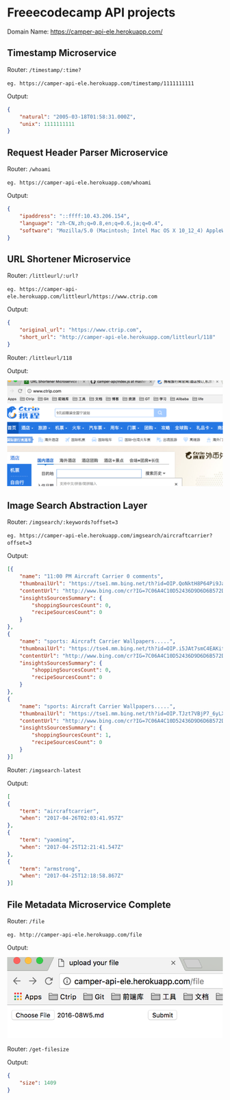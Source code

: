 # Freeecodecamp API projects
Domain Name: https://camper-api-ele.herokuapp.com/

## Timestamp Microservice

Router: `/timestamp/:time?`

`eg. https://camper-api-ele.herokuapp.com/timestamp/1111111111`

Output:

``` json
{
	"natural": "2005-03-18T01:58:31.000Z",
	"unix": 1111111111
}

```

## Request Header Parser Microservice

Router: `/whoami`

`eg. https://camper-api-ele.herokuapp.com/whoami`

Output:

``` json
{
	"ipaddress": "::ffff:10.43.206.154",
	"language": "zh-CN,zh;q=0.8,en;q=0.6,ja;q=0.4",
	"software": "Mozilla/5.0 (Macintosh; Intel Mac OS X 10_12_4) AppleWebKit/537.36 (KHTML, like Gecko) Chrome/57.0.2987.133 Safari/537.36"
}

```

## URL Shortener Microservice

Router: `/littleurl/:url?`

`eg. https://camper-api-ele.herokuapp.com/littleurl/https://www.ctrip.com`

Output:

``` json
{
	"original_url": "https://www.ctrip.com",
	"short_url": "http://camper-api-ele.herokuapp.com/littleurl/118"
}

```

Router: `/littleurl/118`

Output:

![](https://raw.githubusercontent.com/elevenBeans/camper-api/master/img/ShortURLResult.png)

## Image Search Abstraction Layer

Router: `/imgsearch/:keywords?offset=3`

`eg. https://camper-api-ele.herokuapp.com/imgsearch/aircraftcarrier?offset=3`

Output:

``` json
[{
	"name": "11:00 PM Aircraft Carrier 0 comments",
	"thumbnailUrl": "https://tse1.mm.bing.net/th?id=OIP.QoNktH8P64Pi9JaoCs7-bwEsDh&pid=Api",
	"contentUrl": "http://www.bing.com/cr?IG=7C06A4C10D52436D9D6D6B572D29EB4B&CID=3E185003F45B61DE2BE85A73F5CB6096&rd=1&h=ipRnDzMt5n0nQslayF7VCE5LnHqMoPq_lo0m8zigaEk&v=1&r=http%3a%2f%2f2.bp.blogspot.com%2f_uA2BDYzq_0c%2fTKy118Pk9hI%2fAAAAAAAABTU%2fQKBcqtT3qsc%2fs1600%2f1535lyq.jpg&p=DevEx,5008.1",
	"insightsSourcesSummary": {
		"shoppingSourcesCount": 0,
		"recipeSourcesCount": 0
	}
},
{
	"name": "sports: Aircraft Carrier Wallpapers.....",
	"thumbnailUrl": "https://tse4.mm.bing.net/th?id=OIP.i5JAt7smC4EAKit8D5DOoAEsDh&pid=Api",
	"contentUrl": "http://www.bing.com/cr?IG=7C06A4C10D52436D9D6D6B572D29EB4B&CID=3E185003F45B61DE2BE85A73F5CB6096&rd=1&h=MPv1hnwDqQbp7yL2QIAJXhqyVO1D_GPLmvw1zdUzP1I&v=1&r=http%3a%2f%2f4.bp.blogspot.com%2f-HwoV2UZmToc%2fT4UvTt9KBvI%2fAAAAAAAAQHE%2fKqc2gF3qxT8%2fs1600%2f_aircraft--%252Bcarrier--%252Bwallpaper_006.jpg&p=DevEx,5014.1",
	"insightsSourcesSummary": {
		"shoppingSourcesCount": 0,
		"recipeSourcesCount": 0
	}
},
{
	"name": "sports: Aircraft Carrier Wallpapers.....",
	"thumbnailUrl": "https://tse1.mm.bing.net/th?id=OIP.TJzt7VBjP7_6yLXGugMhQgEsDh&pid=Api",
	"contentUrl": "http://www.bing.com/cr?IG=7C06A4C10D52436D9D6D6B572D29EB4B&CID=3E185003F45B61DE2BE85A73F5CB6096&rd=1&h=kdlOlXp5ts3k0Ecc9aI64LAxBgWKen8LrUb14bQtGW8&v=1&r=http%3a%2f%2f2.bp.blogspot.com%2f-WamorAg9Uo0%2fT4UvCWZ5-aI%2fAAAAAAAAQGk%2fDFV2_Zch0Rg%2fs1600%2f_aircraft--%2bcarrier--%2bwallpaper_002.jpg&p=DevEx,5020.1",
	"insightsSourcesSummary": {
		"shoppingSourcesCount": 1,
		"recipeSourcesCount": 0
	}
}]

```

Router: `/imgsearch-latest`

Output:

``` json
[
{
	"term": "aircraftcarrier",
	"when": "2017-04-26T02:03:41.957Z"
},
{
	"term": "yaoming",
	"when": "2017-04-25T12:21:41.547Z"
},
{
	"term": "armstrong",
	"when": "2017-04-25T12:18:58.867Z"
}]
```

## File Metadata Microservice Complete

Router: `/file`

`eg. http://camper-api-ele.herokuapp.com/file`

Output:

![](https://raw.githubusercontent.com/elevenBeans/camper-api/master/img/file.png)

Router: `/get-filesize`

Output:

``` json
{
	"size": 1409
}
```
